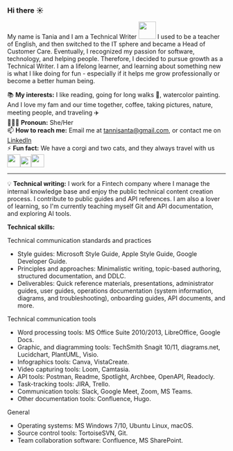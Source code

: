 ### Hi there :sunny:

My name is Tania and I am a Technical Writer <img height="40" src="https://user-images.githubusercontent.com/112710487/233798019-fd088341-6628-4b55-92ca-c7f183f6fbcc.png">
I used to be a teacher of English, and then switched to the IT sphere and became a Head of Customer Care. Eventually, I recognized my passion for software, technology, and helping people. Therefore, I decided to pursue growth as a Technical Writer. I am a lifelong learner, and learning about something new is what I like doing for fun - especially if it helps me grow professionally or become a better human being.

📚 **My interests:** I like reading, going for long walks :paw_prints:, watercolor painting. And I love my fam and our time together, coffee, taking pictures, nature, meeting people, and traveling ✈️ <br>
👩🏾‍💻 **Pronoun:** She/Her<br>
📫 **How to reach me:** Email me at tannisanta@gmail.com, or contact me on [LinkedIn](https://www.linkedin.com/in/tetiana-tsakun/)<br>
⚡ **Fun fact:** We have a corgi and two cats, and they always travel with us <img height="30" src="https://user-images.githubusercontent.com/112710487/233803159-f6a9ee74-03aa-4cbf-bbba-e0e6b45e35a4.png"><img height="25" src="https://user-images.githubusercontent.com/112710487/233803263-34a4e46f-09a9-4ebb-b7fa-2a9a46100592.png"><img height="30" src="https://user-images.githubusercontent.com/112710487/233803419-4a2668a9-7e16-4f3e-8818-40701b0d855e.png">

___

💡 **Technical writing:** I work for a Fintech company where I manage the internal knowledge base and enjoy the public technical content creation process. I contribute to public guides and API references. I am also a lover of learning, so I'm currently teaching myself Git and API documentation, and exploring AI tools.<br>

**Technical skills:**

Technical communication standards and practices

  * Style guides: Microsoft Style Guide, Apple Style Guide, Google Developer Guide.
  * Principles and approaches: Minimalistic writing, topic-based authoring, structured documentation, and DDLC.
  * Deliverables: Quick reference materials, presentations, administrator guides, user guides, operations documentation (system information, diagrams, and troubleshooting), onboarding guides, API documents, and more.

Technical communication tools

  * Word processing tools: MS Office Suite 2010/2013, LibreOffice, Google Docs. 
  * Graphic, and diagramming tools: TechSmith Snagit 10/11, diagrams.net, Lucidchart, PlantUML, Visio.
  * Infographics tools: Canva, VistaCreate.
  * Video capturing tools: Loom, Camtasia.
  * API tools: Postman, Readme, Spotlight, Archbee, OpenAPI, Readocly.
  * Task-tracking tools: JIRA, Trello.
  * Communication tools: Slack, Google Meet, Zoom, MS Teams.
  * Other documentation tools: Confluence, Hugo.

General

  * Operating systems: MS Windows 7/10, Ubuntu Linux, macOS.
  * Source control tools: TortoiseSVN, Git.
  * Team collaboration software: Confluence, MS SharePoint.

